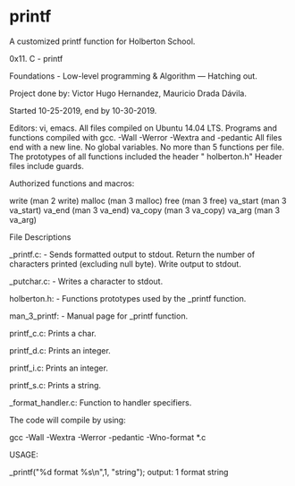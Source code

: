 # printf

A customized printf function for Holberton School.

0x11. C - printf

Foundations - Low-level programming & Algorithm ― Hatching out.

 Project done by: Victor Hugo Hernandez, Mauricio Drada Dávila.

Started 10-25-2019, end by 10-30-2019.


Editors: vi, emacs.
All files compiled on Ubuntu 14.04 LTS.
Programs and functions compiled with gcc. -Wall -Werror -Wextra and -pedantic
All files end with a new line.
No global variables.
No more than 5 functions per file.
The prototypes of all functions included the header " holberton.h"
Header files include guards.

Authorized functions and macros:

write (man 2 write)
malloc (man 3 malloc)
free (man 3 free)
va_start (man 3 va_start)
va_end (man 3 va_end)
va_copy (man 3 va_copy)
va_arg (man 3 va_arg)

File Descriptions

_printf.c: - Sends formatted output to stdout. Return the number of characters
printed (excluding null byte). Write output to stdout.

_putchar.c: - Writes a character to stdout.

holberton.h: - Functions prototypes used by the _printf function.

man_3_printf: - Manual page for _printf function.

printf_c.c: Prints a char.

printf_d.c: Prints an integer.

printf_i.c: Prints an integer.

printf_s.c: Prints a string.

_format_handler.c: Function to handler specifiers.

The code will compile by using:

gcc -Wall -Wextra -Werror -pedantic -Wno-format *.c

USAGE:

_printf("%d format %s\n",1,  "string");
output: 1 format string
